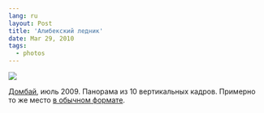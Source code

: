 ```yaml
---
lang: ru
layout: Post
title: 'Алибекский ледник'
date: Mar 29, 2010
tags:
  - photos
---
```


![](photo://2009-07-20_5D_Glacier_Pano_Artem_Sapegin)

[Домбай](http://morning.photos/albums/dombai/), июль 2009. Панорама из 10 вертикальных кадров. Примерно то же место [в обычном формате](http://birdwatcher.ru/albums/dombai/photos/420/).
